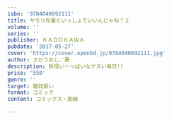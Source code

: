 ```yaml
---
isbn: '9784040692111'
title: ヤモリ先輩といっしょでいいんじゃね？２
volume: ''
series: ''
publisher: ＫＡＤＯＫＡＷＡ
pubdate: '2017-05-27'
cover: 'https://cover.openbd.jp/9784040692111.jpg'
author: さだうおじ／著
description: 妖怪いーっぱいなゲスい毎日!!
price: '550'
genre: ''
target: 雑誌扱い
format: コミック
content: コミックス・劇画

---
```

